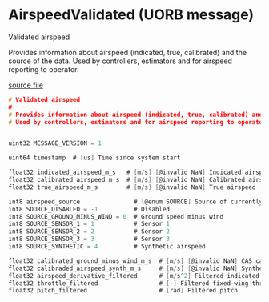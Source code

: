 # AirspeedValidated (UORB message)

Validated airspeed

Provides information about airspeed (indicated, true, calibrated) and the source of the data.
Used by controllers, estimators and for airspeed reporting to operator.

[source file](https://github.com/PX4/PX4-Autopilot/blob/main/msg/versioned/AirspeedValidated.msg)

```c
# Validated airspeed
#
# Provides information about airspeed (indicated, true, calibrated) and the source of the data.
# Used by controllers, estimators and for airspeed reporting to operator.


uint32 MESSAGE_VERSION = 1

uint64 timestamp  # [us] Time since system start

float32 indicated_airspeed_m_s   # [m/s] [@invalid NaN] Indicated airspeed (IAS)
float32 calibrated_airspeed_m_s  # [m/s] [@invalid NaN] Calibrated airspeed (CAS)
float32 true_airspeed_m_s        # [m/s] [@invalid NaN] True airspeed (TAS)

int8 airspeed_source               # [@enum SOURCE] Source of currently published airspeed values
int8 SOURCE_DISABLED = -1          # Disabled
int8 SOURCE_GROUND_MINUS_WIND = 0  # Ground speed minus wind
int8 SOURCE_SENSOR_1 = 1           # Sensor 1
int8 SOURCE_SENSOR_2 = 2           # Sensor 2
int8 SOURCE_SENSOR_3 = 3           # Sensor 3
int8 SOURCE_SYNTHETIC = 4          # Synthetic airspeed

float32 calibrated_ground_minus_wind_m_s  # [m/s] [@invalid NaN] CAS calculated from groundspeed - windspeed, where windspeed is estimated based on a zero-sideslip assumption
float32 calibraded_airspeed_synth_m_s     # [m/s] [@invalid NaN] Synthetic airspeed
float32 airspeed_derivative_filtered      # [m/s^2] Filtered indicated airspeed derivative
float32 throttle_filtered                 # [-] Filtered fixed-wing throttle
float32 pitch_filtered                    # [rad] Filtered pitch

```
